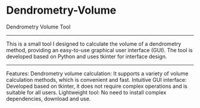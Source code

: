 # Dendrometry-Volume
Dendrometry Volume Tool
*******
This is a small tool I designed to calculate the volume of a dendrometry method, providing an easy-to-use graphical user interface (GUI). 
The tool is developed based on Python and uses tkinter for interface design.
*******
Features:
Dendrometry volume calculation: It supports a variety of volume calculation methods, which is convenient and fast.
Intuitive GUI interface: Developed based on tkinter, it does not require complex operations and is suitable for all users.
Lightweight tool: No need to install complex dependencies, download and use.

